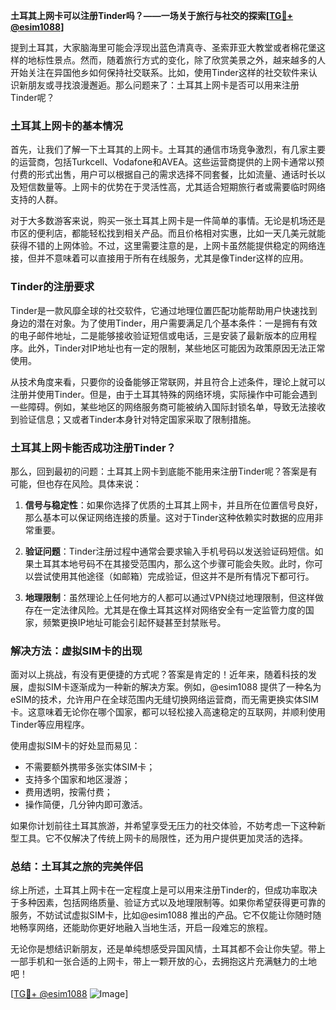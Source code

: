 **土耳其上网卡可以注册Tinder吗？——一场关于旅行与社交的探索[[TG💪+ @esim1088](https://t.me/s/esim1088)]**

提到土耳其，大家脑海里可能会浮现出蓝色清真寺、圣索菲亚大教堂或者棉花堡这样的地标性景点。然而，随着旅行方式的变化，除了欣赏美景之外，越来越多的人开始关注在异国他乡如何保持社交联系。比如，使用Tinder这样的社交软件来认识新朋友或寻找浪漫邂逅。那么问题来了：土耳其上网卡是否可以用来注册Tinder呢？

### **土耳其上网卡的基本情况**

首先，让我们了解一下土耳其的上网卡。土耳其的通信市场竞争激烈，有几家主要的运营商，包括Turkcell、Vodafone和AVEA。这些运营商提供的上网卡通常以预付费的形式出售，用户可以根据自己的需求选择不同套餐，比如流量、通话时长以及短信数量等。上网卡的优势在于灵活性高，尤其适合短期旅行者或需要临时网络支持的人群。

对于大多数游客来说，购买一张土耳其上网卡是一件简单的事情。无论是机场还是市区的便利店，都能轻松找到相关产品。而且价格相对实惠，比如一天几美元就能获得不错的上网体验。不过，这里需要注意的是，上网卡虽然能提供稳定的网络连接，但并不意味着可以直接用于所有在线服务，尤其是像Tinder这样的应用。

### **Tinder的注册要求**

Tinder是一款风靡全球的社交软件，它通过地理位置匹配功能帮助用户快速找到身边的潜在对象。为了使用Tinder，用户需要满足几个基本条件：一是拥有有效的电子邮件地址，二是能够接收验证短信或电话，三是安装了最新版本的应用程序。此外，Tinder对IP地址也有一定的限制，某些地区可能因为政策原因无法正常使用。

从技术角度来看，只要你的设备能够正常联网，并且符合上述条件，理论上就可以注册并使用Tinder。但是，由于土耳其特殊的网络环境，实际操作中可能会遇到一些障碍。例如，某些地区的网络服务商可能被纳入国际封锁名单，导致无法接收到验证信息；又或者Tinder本身针对特定国家采取了限制措施。

### **土耳其上网卡能否成功注册Tinder？**

那么，回到最初的问题：土耳其上网卡到底能不能用来注册Tinder呢？答案是有可能，但也存在风险。具体来说：

1. **信号与稳定性**：如果你选择了优质的土耳其上网卡，并且所在位置信号良好，那么基本可以保证网络连接的质量。这对于Tinder这种依赖实时数据的应用非常重要。
   
2. **验证问题**：Tinder注册过程中通常会要求输入手机号码以发送验证码短信。如果土耳其本地号码不在其接受范围内，那么这个步骤可能会失败。此时，你可以尝试使用其他途径（如邮箱）完成验证，但这并不是所有情况下都可行。

3. **地理限制**：虽然理论上任何地方的人都可以通过VPN绕过地理限制，但这样做存在一定法律风险。尤其是在像土耳其这样对网络安全有一定监管力度的国家，频繁更换IP地址可能会引起怀疑甚至封禁账号。

### **解决方法：虚拟SIM卡的出现**

面对以上挑战，有没有更便捷的方式呢？答案是肯定的！近年来，随着科技的发展，虚拟SIM卡逐渐成为一种新的解决方案。例如，@esim1088 提供了一种名为eSIM的技术，允许用户在全球范围内无缝切换网络运营商，而无需更换实体SIM卡。这意味着无论你在哪个国家，都可以轻松接入高速稳定的互联网，并顺利使用Tinder等应用程序。

使用虚拟SIM卡的好处显而易见：
- 不需要额外携带多张实体SIM卡；
- 支持多个国家和地区漫游；
- 费用透明，按需付费；
- 操作简便，几分钟内即可激活。

如果你计划前往土耳其旅游，并希望享受无压力的社交体验，不妨考虑一下这种新型工具。它不仅解决了传统上网卡的局限性，还为用户提供更加灵活的选择。

### **总结：土耳其之旅的完美伴侣**

综上所述，土耳其上网卡在一定程度上是可以用来注册Tinder的，但成功率取决于多种因素，包括网络质量、验证方式以及地理限制等。如果你希望获得更可靠的服务，不妨试试虚拟SIM卡，比如@esim1088 推出的产品。它不仅能让你随时随地畅享网络，还能助你更好地融入当地生活，开启一段难忘的旅程。

无论你是想结识新朋友，还是单纯想感受异国风情，土耳其都不会让你失望。带上一部手机和一张合适的上网卡，带上一颗开放的心，去拥抱这片充满魅力的土地吧！

[[TG💪+ @esim1088](https://t.me/s/esim1088) ![Image](https://i.postimg.cc/4NQfJmqS/Snipaste-2025-05-13-00-14-12.png)]